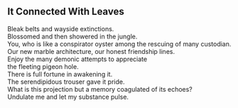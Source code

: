 It Connected With Leaves
------------------------
Bleak belts and wayside extinctions.  
Blossomed and then showered in the jungle.  
You, who is like a conspirator oyster among the rescuing of many custodian.  
Our new marble architecture, our honest friendship lines.  
Enjoy the many demonic attempts to appreciate  
the fleeting pigeon hole.  
There is full fortune in awakening it.  
The serendipidous trouser gave it pride.  
What is this projection but a memory coagulated of its echoes?  
Undulate me and let my substance pulse.  

